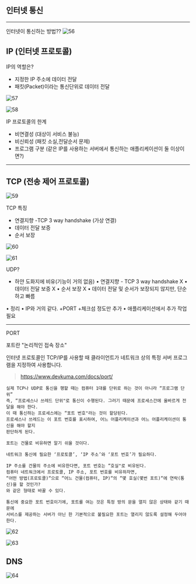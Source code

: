 ## 인터넷 통신
___

인터넷이 통신하는 방법??
![56](https://user-images.githubusercontent.com/113106136/221401201-5c0692b1-974d-41f1-8edf-122de04f6785.png)

## IP (인터넷 프로토콜)
IP의 역할은?

- 지정한 IP 주소에 데이터 전달
- 패킷(Packet)이라는 통신단위로 데이터 전달

![57](https://user-images.githubusercontent.com/113106136/221401274-01c5b374-c04a-4c45-9510-7cd11bb60c5f.png)

![58](https://user-images.githubusercontent.com/113106136/221401288-20b7251c-019d-4d46-acde-5062f7abbae6.png)


IP 프로토콜의 한계

- 비연결성 (대상이 서비스 불능)
- 비신뢰성 (패킷 소실,전달순서 문제)
- 프로그램 구분 (같은 IP를 사용하는 서버에서 통신하는 애플리케이션이 둘 이상이면?)

___

## TCP (전송 제어 프로토콜)

![59](https://user-images.githubusercontent.com/113106136/221401396-42723b50-ba8f-4116-8201-0a33872875a1.png)

TCP 특징

- 연결지향 -TCP 3 way handshake (가상 연결)
- 데이터 전달 보증
- 순서 보장

![60](https://user-images.githubusercontent.com/113106136/221401442-3a03ebca-ee20-4c61-a2cb-51c21bec7e00.png)

![61](https://user-images.githubusercontent.com/113106136/221401475-76a874d2-9e90-4ea3-bc6a-e07716c18cfe.png)

UDP?
- 하얀 도화지에 비유(기능이 거의 없음)
• 연결지향 - TCP 3 way handshake X
• 데이터 전달 보증 X
• 순서 보장 X
• 데이터 전달 및 순서가 보장되지 않지만, 단순하고 빠름

• 정리
• IP와 거의 같다. +PORT +체크섬 정도만 추가
• 애플리케이션에서 추가 작업 필요

___
PORT

포트란 "논리적인 접속 장소"

인터넷 프로토콜인 TCP/IP를 사용할 때 클라이언트가
네트워크 상의 특정 서버 프로그램을 지정하여 사용합니다.

> https://www.devkuma.com/docs/port/

```
실제 TCP나 UDP로 통신을 행할 때는 컴퓨터 1대를 단위로 하는 것이 아니라 “프로그램 단위” 
즉, “프로세스나 쓰레드 단위"로 통신이 수행된다. 그러기 때문에 프로세스간에 올바르게 전달을 해야 한다.
이 때 통신하는 프로세스에는 “포트 번호"라는 것이 할당된다.
프로세스나 쓰레드는 이 포트 번호를 표시하여, 어느 어플리케이션과 어느 어플리케이션이 통신을 해야 할지
판단하게 된다.
```

```
포트는 건물로 비유하면 알기 쉬울 것이다.

네트워크 통신에 필요한 ‘프로토콜’, ‘IP 주소’와 ‘포트 번호’가 필요하다.

IP 주소를 건물의 주소에 비유한다면, 포트 번호는 “호실"로 비유된다.
컴퓨터 네트워크에서 프로토콜, IP 주소, 포트 번호를 비유하자면,
“어떤 방법(프로토콜)“으로 “어느 건물(컴퓨터, IP)“의 “몇 호실(몇번 포트)“에 연락(통신)을 할 것인가?
와 같은 형태로 바꿀 수 있다.

통신에 중요한 포트 번호이기에, 포트를 여는 것은 특정 방의 문을 열지 않은 상태와 같기 때문에 
서비스를 제공하는 서버가 아닌 한 기본적으로 불필요한 포트는 열리지 않도록 설정해 두어야 한다.
```

![62](https://user-images.githubusercontent.com/113106136/221402208-7da37b8c-1063-4442-a26c-2e33ad09983a.png)

![63](https://user-images.githubusercontent.com/113106136/221402233-783deedd-d4c5-4190-ac00-cbe1a9ea9584.png)

## DNS

![64](https://user-images.githubusercontent.com/113106136/221402286-65aee24e-2a88-4b09-93fe-07d5d3ac5d24.png)
